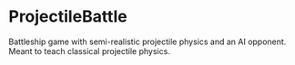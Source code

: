 ProjectileBattle
================

Battleship game with semi-realistic projectile physics and an AI opponent. Meant to teach classical projectile physics.
